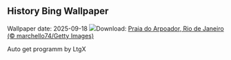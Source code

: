 ## History Bing Wallpaper
Wallpaper date: 2025-09-18
![](https://www.bing.com/th?id=OHR.ArpoadorRJ_PT-BR5341950627_UHD.jpg&w=1000)Download: [Praia do Arpoador, Rio de Janeiro (© marchello74/Getty Images)](https://www.bing.com/th?id=OHR.ArpoadorRJ_PT-BR5341950627_UHD.jpg)

Auto get programm by LtgX
